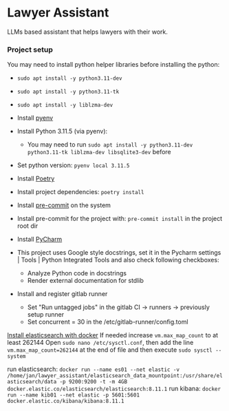 # Lawyer Assistant
LLMs based assistant that helps lawyers with their work.

### Project setup

You may need to install python helper libraries before installing the python:
- `sudo apt install -y python3.11-dev`
- `sudo apt install -y python3.11-tk`
- `sudo apt install -y liblzma-dev`


- Install [pyenv](https://github.com/pyenv/pyenv)
- Install Python 3.11.5 (via pyenv):
  - You may need to run `sudo apt install -y python3.11-dev python3.11-tk liblzma-dev libsqlite3-dev` before
- Set python version: `pyenv local 3.11.5`
- Install [Poetry](https://python-poetry.org/docs/#installing-with-the-official-installer)

- Install project dependencies: `poetry install`
- Install [pre-commit](https://pre-commit.com/#install) on the system
- Install pre-commit for the project with: `pre-commit install` in the project root dir

- Install [PyCharm](https://www.jetbrains.com/pycharm/)
- This project uses Google style docstrings, set it in the Pycharm settings | Tools | Python Integrated Tools and also check following checkboxes:
  - Analyze Python code in docstrings
  - Render external documentation for stdlib

- Install and register gitlab runner 
  - Set "Run untagged jobs" in the gitlab CI -> runners -> previously setup runner
  - Set concurrent = 30 in the /etc/gitlab-runner/config.toml

[Install elasticsearch with docker](https://www.elastic.co/guide/en/elasticsearch/reference/current/docker.html)
If needed increase `vm.max_map_count` to at least 262144
Open `sudo nano /etc/sysctl.conf`, then add the line `vm.max_map_count=262144` at the end of file and then execute `sudo sysctl --system`

run elasticsearch: `docker run --name es01 --net elastic -v /home/jan/lawyer_assistant/elasticsearch_data_mountpoint:/usr/share/elasticsearch/data -p 9200:9200 -t -m 4GB docker.elastic.co/elasticsearch/elasticsearch:8.11.1`
run kibana: `docker run --name kib01 --net elastic -p 5601:5601 docker.elastic.co/kibana/kibana:8.11.1`

